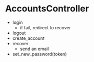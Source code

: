 # AccountsController

* login
  - if fail, redirect to recover
* logout
* create_account
* recover
  - send an email
* set_new_password(token)
